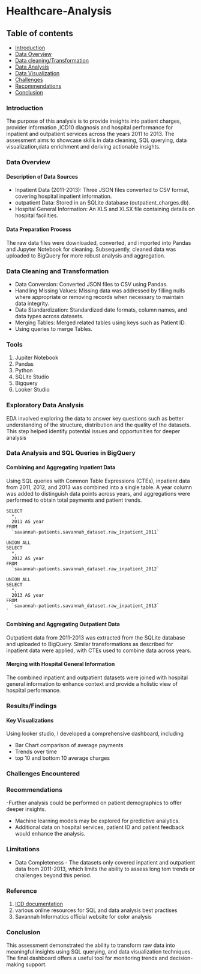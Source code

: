 # Healthcare-Analysis

## Table of contents 
- [Introduction](introduction)
- [Data Overview](data-overview)
- [Data cleaning/Transformation](Data-cleaning/Transformation)
- [Data Analysis](Data-Analysis)
- [Data Visualization](Data-visualization)
- [Challenges](Challenges)
- [Recommendations](Recommendations)
- [Conclusion](Conclusions)

### Introduction
The purpose of this analysis is to provide insights into patient charges, provider information ,ICD10 diagnosis and hospital performance for inpatient and outpatient services across the years 2011 to 2013. The assessment aims to showcase skills in data cleaning, SQL querying, data visualization,data enrichment and deriving actionable insights.

### Data Overview 
#### Description of Data Sources
- Inpatient Data (2011-2013): Three JSON files converted to CSV format, covering hospital inpatient information.
- outpatient Data: Stored in an SQLite database (outpatient_charges.db).
- Hospital General Information: An XLS and XLSX file containing details on hospital facilities.

#### Data Preparation Process

The raw data files were downloaded, converted, and imported into Pandas and Jupyter Notebook for cleaning. Subsequently, cleaned data was uploaded to BigQuery for more robust analysis and aggregation.

### Data Cleaning and Transformation
- Data Conversion: Converted JSON files to CSV using Pandas.
- Handling Missing Values: Missing data was addressed by filling nulls where appropriate or removing records when necessary to maintain data integrity.
- Data Standardization: Standardized date formats, column names, and data types across datasets.
- Merging Tables: Merged related tables using keys such as Patient ID.
- Using queries to merge Tables.

  
### Tools
1. Jupiter Notebook
2. Pandas
3. Python
4. SQLite Studio
5. Bigquery
6. Looker Studio
   
### Exploratory Data Analysis 

EDA involved exploring the data to answer key questions such as better understanding of the structure, distribution and the quality of the datasets. This step helped identify potential issues and opportunities for deeper analysis

### Data Analysis and SQL Queries in BigQuery

#### Combining and Aggregating Inpatient Data

Using SQL queries with Common Table Expressions (CTEs), inpatient data from 2011, 2012, and 2013 was combined into a single table. A year column was added to distinguish data points across years, and aggregations were performed to obtain total payments and patient trends.
```Query
SELECT 
  *,
  2011 AS year
FROM 
  `savannah-patients.savannah_dataset.raw_inpatient_2011`

UNION ALL
SELECT 
  *,
  2012 AS year
FROM 
  `savannah-patients.savannah_dataset.raw_inpatient_2012`

UNION ALL
SELECT 
  *,
  2013 AS year
FROM 
  `savannah-patients.savannah_dataset.raw_inpatient_2013`
`
```

#### Combining and Aggregating Outpatient Data

Outpatient data from 2011-2013 was extracted from the SQLite database and uploaded to BigQuery. Similar transformations as described for inpatient data were applied, with CTEs used to combine data across years.

#### Merging with Hospital General Information

The combined inpatient and outpatient datasets were joined with hospital general information to enhance context and provide a holistic view of hospital performance.

### Results/Findings 
#### Key Visualizations
Using looker studio, I developed a comprehensive dashboard, including
- Bar Chart comparison of average payments
- Trends over time
- top 10 and bottom 10 average charges 

### Challenges Encountered

### Recommendations
-Further analysis could be performed on patient demographics to offer deeper insights.
- Machine learning models may be explored for predictive analytics.
- Additional data on hospital services, patient ID and  patient feedback  would enhance the analysis.

### Limitations
- Data Completeness - The datasets only covered inpatient and outpatient data from 2011-2013, which limits the ability to assess long tem trends or challenges beyond this period.
  

### Reference 
1. [ICD documentation](icd.who.int)
2. various online resources for SQL and data analysis best practises
3. Savannah Informatics official website for color analysis 


### Conclusion
This assessment demonstrated the ability to transform raw data into meaningful insights using SQL querying, and data visualization techniques. The final dashboard offers a useful tool for monitoring trends and decision-making support.

